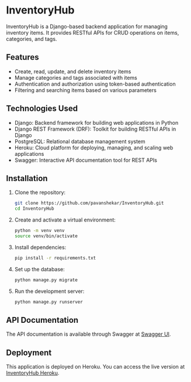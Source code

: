 # InventoryHub

InventoryHub is a Django-based backend application for managing inventory items. It provides RESTful APIs for CRUD operations on items, categories, and tags.

## Features

- Create, read, update, and delete inventory items
- Manage categories and tags associated with items
- Authentication and authorization using token-based authentication
- Filtering and searching items based on various parameters

## Technologies Used

- Django: Backend framework for building web applications in Python
- Django REST Framework (DRF): Toolkit for building RESTful APIs in Django
- PostgreSQL: Relational database management system
- Heroku: Cloud platform for deploying, managing, and scaling web applications
- Swagger: Interactive API documentation tool for REST APIs

## Installation

1. Clone the repository:

    ```bash
    git clone https://github.com/pavanshekar/InventoryHub.git
    cd InventoryHub
    ```

2. Create and activate a virtual environment:

    ```bash
    python -m venv venv
    source venv/bin/activate
    ```

3. Install dependencies:

    ```bash
    pip install -r requirements.txt
    ```

4. Set up the database:

    ```bash
    python manage.py migrate
    ```

5. Run the development server:

    ```bash
    python manage.py runserver
    ```

## API Documentation

The API documentation is available through Swagger at [Swagger UI](https://app.swaggerhub.com/apis/PAVANSOMASHEKAR97/inventory-hub_api/v1).

## Deployment

This application is deployed on Heroku. You can access the live version at [InventoryHub Heroku](https://inventory-hub-ec1eadc4cca1.herokuapp.com/).
